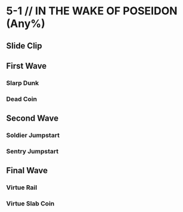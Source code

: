 # 5-1 // IN THE WAKE OF POSEIDON (Any%)
## Slide Clip
## First Wave
### Slarp Dunk
### Dead Coin
## Second Wave
### Soldier Jumpstart
### Sentry Jumpstart
## Final Wave
### Virtue Rail
### Virtue Slab Coin
